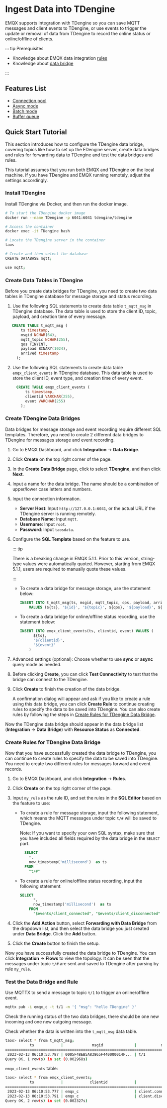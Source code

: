 # Ingest Data into TDengine

EMQX supports integration with TDengine so you can save MQTT messages and client events to TDengine, or use events to trigger the update or removal of data from TDengine to record the online status or online/offline of clients.

::: tip Prerequisites

- Knowledge about EMQX data integration [rules](./rules.md)
- Knowledge about [data bridge](./data-bridges.md)

:::

## Features List

- [Connection pool](./data-bridges.md#connection-pool)
- [Async mode](./data-bridges.md#async-mode)
- [Batch mode](./data-bridges.md#batch-mode)
- [Buffer queue](./data-bridges.md#buffer-queue)

## Quick Start Tutorial

This section introduces how to configure the TDengine data bridge, covering topics like how to set up the EDengine server, create data bridges and rules for forwarding data to TDengine and test the data bridges and rules.

This tutorial assumes that you run both EMQX and TDengine on the local machine. If you have TDengine and EMQX running remotely, adjust the settings accordingly.

### Install TDengine

Install TDengine via Docker, and then run the docker image. 

```bash
# To start the TDengine docker image 
docker run --name TDengine -p 6041:6041 tdengine/tdengine

# Access the container
docker exec -it TDengine bash

# Locate the TDengine server in the container
taos

# Create and then select the database
CREATE DATABASE mqtt;

use mqtt;
```

### Create Data Tables in TDengine

Before you create data bridges for TDengine, you need to create two data tables in TDengine database for message storage and status recording. 

1. Use the following SQL statements to create data table `t_mqtt_msg` in TDengine database. The data table is used to store the client ID, topic, payload, and creation time of every message. 

```sql
   CREATE TABLE t_mqtt_msg (
       ts timestamp,
       msgid NCHAR(64),
       mqtt_topic NCHAR(255),
       qos TINYINT,
       payload BINARY(1024),
       arrived timestamp
     );
```

2. Use the following SQL statements to create data table `emqx_client_events` in TDengine database. This data table is used to store the client ID, event type, and creation time of every event. 

```sql
     CREATE TABLE emqx_client_events (
         ts timestamp,
         clientid VARCHAR(255),
         event VARCHAR(255)
       );
```

### Create TDengine Data Bridges

Data bridges for message storage and event recording require different SQL templates. Therefore, you need to create 2 different data bridges to TDengine for messages storage and event recording.

1. Go to EMQX Dashboard, and click **Integration** -> **Data Bridge**.

2. Click **Create** on the top right corner of the page.

3. In the **Create Data Bridge** page, click to select **TDengine**, and then click **Next**.

4. Input a name for the data bridge. The name should be a combination of upper/lower case letters and numbers.

5. Input the connection information. 

   - **Server Host**: Input `http://127.0.0.1:6041`, or the actual URL if the TDengine server is running remotely.
   - **Database Name**: Input `mqtt`.
   - **Username**: Input `root`.
   - **Password**: Input `taosdata`.

6. Configure the **SQL Template** based on the feature to use.

   ::: tip

   There is a breaking change in EMQX 5.1.1. Prior to this version, string-type values were automatically quoted. However, starting from EMQX 5.1.1, users are required to manually quote these values.

   :::
   
   - To create a data bridge for message storage, use the statement below:
   
     ```sql
     INSERT INTO t_mqtt_msg(ts, msgid, mqtt_topic, qos, payload, arrived) 
         VALUES (${ts}, '${id}', '${topic}', ${qos}, '${payload}', ${timestamp})
     ```
   
   - To create a data bridge for online/offline status recording, use the statement below:
   
     ```sql
     INSERT INTO emqx_client_events(ts, clientid, event) VALUES (
           ${ts},
           '${clientid}',
           '${event}'
         )
     ```

7. Advanced settings (optional):  Choose whether to use **sync** or **async** query mode as needed.

8. Before clicking **Create**, you can click **Test Connectivity** to test that the bridge can connect to the TDengine.

9. Click **Create** to finish the creation of the data bridge.

   A confirmation dialog will appear and ask if you like to create a rule using this data bridge, you can click **Create Rule** to continue creating rules to specify the data to be saved into TDengine. You can also create rules by following the steps in [Create Rules for TDengine Data Bridge](#create-rules-for-tdengine-data-bridge).

Now the TDengine data bridge should appear in the data bridge list (**Integration** -> **Data Bridge**) with **Resource Status** as **Connected**. 

### Create Rules for TDengine Data Bridge

Now that you have successfully created the data bridge to TDengine, you can continue to create rules to specify the data to be saved into TDengine. You need to create two different rules for messages forward and event records.

1. Go to EMQX Dashboard, and click **Integration** -> **Rules**.

2. Click **Create** on the top right corner of the page.

3. Input `my_rule` as the rule ID, and set the rules in the **SQL Editor** based on the feature to use:

   - To create a rule for message storage, input the following statement, which means the MQTT messages under topic `t/#`  will be saved to TDengine.

     Note: If you want to specify your own SQL syntax, make sure that you have included all fields required by the data bridge in the `SELECT` part.

     ```sql
       SELECT
         *,
         now_timestamp('millisecond')  as ts
       FROM
         "t/#"
     ```

   - To create a rule for online/offline status recording, input the following statement:

     ```sql
     SELECT
           *,
           now_timestamp('millisecond')  as ts
         FROM 
           "$events/client_connected", "$events/client_disconnected"
     ```

5. Click the **Add Action** button, select **Forwarding with Data Bridge** from the dropdown list, and then select the data bridge you just created under **Data Bridge**. Click the **Add** button. 

6. Click the **Create** button to finish the setup. 

Now you have successfully created the data bridge to TDengine. You can click **Integration** -> **Flows** to view the topology. It can be seen that the messages under topic `t/#`  are sent and saved to TDengine after parsing by rule `my_rule`. 

### Test the Data Bridge and Rule

Use MQTTX  to send a message to topic  `t/1`  to trigger an online/offline event. 

```bash
mqttx pub -i emqx_c -t t/1 -m '{ "msg": "hello TDengine" }'
```

Check the running status of the two data bridges, there should be one new incoming and one new outgoing message. 

Check whether the data is written into the `t_mqtt_msg`  data table. 

```bash
taos> select * from t_mqtt_msg;
           ts            |             msgid              |           mqtt_topic           | qos  |            payload             |         arrived         |
==============================================================================================================================================================
 2023-02-13 06:10:53.787 | 0005F48EB5A83865F440000014F... | t/1                            |    0 | { "msg": "hello TDengine" }    | 2023-02-13 06:10:53.787 |
Query OK, 1 row(s) in set (0.002968s)

```

`emqx_client_events`  table:

```bash
taos> select * from emqx_client_events;
           ts            |            clientid            |             event              |
============================================================================================
 2023-02-13 06:10:53.777 | emqx_c                         | client.connected               |
 2023-02-13 06:10:53.791 | emqx_c                         | client.disconnected            |
Query OK, 2 row(s) in set (0.002327s)

```
